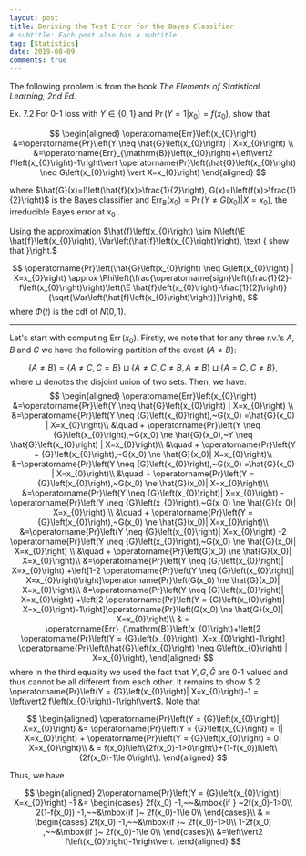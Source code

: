 ```yaml
---
layout: post
title: Deriving the Test Error for the Bayes Classifier
# subtitle: Each post also has a subtitle
tag: [Statistics]
date: 2019-08-09
comments: true
---
```

The following problem is from the book *The Elements of
Statistical Learning, 2nd Ed.*

Ex. 7.2 For 0-1 loss with $Y \in\{0,1\}$ and $\operatorname{Pr}\left(Y=1 \vert x_{0}\right)=f\left(x_{0}\right),$ show that

$$
\begin{aligned} \operatorname{Err}\left(x_{0}\right) &=\operatorname{Pr}\left(Y \neq \hat{G}\left(x_{0}\right) | X=x_{0}\right) \\ &=\operatorname{Err}_{\mathrm{B}}\left(x_{0}\right)+\left\vert2 f\left(x_{0}\right)-1\right\vert \operatorname{Pr}\left(\hat{G}\left(x_{0}\right) \neq G\left(x_{0}\right) \vert X=x_{0}\right) \end{aligned}
$$

where $\hat{G}(x)=I\left(\hat{f}(x)>\frac{1}{2}\right), G(x)=I\left(f(x)>\frac{1}{2}\right)$ is the Bayes classifier
and $\operatorname{Err}_{\mathrm{B}}\left(x_{0}\right)=\operatorname{Pr}\left(Y \neq G\left(x_{0}\right) | X=x_{0}\right),$ the irreducible Bayes error at $x_{0}$ .

Using the approximation $\hat{f}\left(x_{0}\right) \sim N\left(\E \hat{f}\left(x_{0}\right), \Var\left(\hat{f}\left(x_{0}\right)\right), \text { show that }\right.$

$$
\operatorname{Pr}\left(\hat{G}\left(x_{0}\right) \neq G\left(x_{0}\right) | X=x_{0}\right) \approx \Phi\left(\frac{\operatorname{sign}\left(\frac{1}{2}-f\left(x_{0}\right)\right)\left(\E \hat{f}\left(x_{0}\right)-\frac{1}{2}\right)}{\sqrt{\Var\left(\hat{f}\left(x_{0}\right)\right)}}\right),
$$
where $\Phi(t)$ is the cdf of $N(0,1)$.

---
Let's start with computing $\operatorname{Err}\left(x_{0}\right)$.
Firstly, we note that for any three r.v.'s $A,B$ and $C$ we have the following partition of the event $\{A\ne B\}$:

$$
\left\{A\ne B\right\} =  \{A\ne C, C=B\} \sqcup  \{A\ne C, C\ne B, A\ne B\} \sqcup  \{A= C,~C\ne B\},
$$
where $\sqcup$ denotes the disjoint union of two sets. Then, we have:
$$
\begin{aligned} \operatorname{Err}\left(x_{0}\right) &=\operatorname{Pr}\left(Y \neq \hat{G}\left(x_{0}\right) | X=x_{0}\right) \\
&=\operatorname{Pr}\left(Y \neq {G}\left(x_{0}\right),~G(x_0) =\hat{G}(x_0) | X=x_{0}\right)\\
&\quad + \operatorname{Pr}\left(Y \neq {G}\left(x_{0}\right),~G(x_0) \ne \hat{G}(x_0),~Y \neq \hat{G}\left(x_{0}\right) | X=x_{0}\right)\\
&\quad + \operatorname{Pr}\left(Y = {G}\left(x_{0}\right),~G(x_0) \ne \hat{G}(x_0)| X=x_{0}\right)\\
&=\operatorname{Pr}\left(Y \neq {G}\left(x_{0}\right),~G(x_0) =\hat{G}(x_0) | X=x_{0}\right)\\
&\quad + \operatorname{Pr}\left(Y = {G}\left(x_{0}\right),~G(x_0) \ne \hat{G}(x_0)| X=x_{0}\right)\\
&=\operatorname{Pr}\left(Y \neq {G}\left(x_{0}\right)| X=x_{0}\right) - \operatorname{Pr}\left(Y \neq {G}\left(x_{0}\right),~G(x_0) \ne \hat{G}(x_0)| X=x_{0}\right)  \\
&\quad + \operatorname{Pr}\left(Y = {G}\left(x_{0}\right),~G(x_0) \ne \hat{G}(x_0)| X=x_{0}\right)\\
&=\operatorname{Pr}\left(Y \neq {G}\left(x_{0}\right)| X=x_{0}\right) -2 \operatorname{Pr}\left(Y \neq {G}\left(x_{0}\right),~G(x_0) \ne \hat{G}(x_0)| X=x_{0}\right)  \\
&\quad + \operatorname{Pr}\left(G(x_0) \ne \hat{G}(x_0)| X=x_{0}\right)\\
&=\operatorname{Pr}\left(Y \neq {G}\left(x_{0}\right)| X=x_{0}\right) +\left[1-2 \operatorname{Pr}\left(Y \neq {G}\left(x_{0}\right)| X=x_{0}\right)\right]\operatorname{Pr}\left(G(x_0) \ne \hat{G}(x_0)| X=x_{0}\right)\\
&=\operatorname{Pr}\left(Y \neq {G}\left(x_{0}\right)| X=x_{0}\right) +\left[2 \operatorname{Pr}\left(Y = {G}\left(x_{0}\right)| X=x_{0}\right)-1\right]\operatorname{Pr}\left(G(x_0) \ne \hat{G}(x_0)| X=x_{0}\right)\\
& = \operatorname{Err}_{\mathrm{B}}\left(x_{0}\right)+\left[2 \operatorname{Pr}\left(Y = {G}\left(x_{0}\right)| X=x_{0}\right)-1\right] \operatorname{Pr}\left(\hat{G}\left(x_{0}\right) \neq G\left(x_{0}\right) | X=x_{0}\right),
 \end{aligned}
$$
where in the third equality we used the fact that $Y, G, \hat{G}$ are 0-1 valued and thus cannot be all different from each other. It remains to show
$ 2 \operatorname{Pr}\left(Y = {G}\left(x_{0}\right)| X=x_{0}\right)-1 = \left\vert2 f\left(x_{0}\right)-1\right\vert$. Note that

$$
\begin{aligned}
\operatorname{Pr}\left(Y = {G}\left(x_{0}\right)| X=x_{0}\right) &= \operatorname{Pr}\left(Y = {G}\left(x_{0}\right) = 1| X=x_{0}\right) + \operatorname{Pr}\left(Y = {G}\left(x_{0}\right) = 0| X=x_{0}\right)\\
& = f(x_0)I\left\{2f(x_0)-1>0\right\}+(1-f(x_0))I\left\{2f(x_0)-1\le 0\right\}.
\end{aligned}
$$

Thus, we have

$$
\begin{aligned}
2\operatorname{Pr}\left(Y = {G}\left(x_{0}\right)| X=x_{0}\right) -1 &=
\begin{cases}
2f(x_0) -1,~~&\mbox{if } ~2f(x_0)-1>0\\
2(1-f(x_0)) -1,~~&\mbox{if }~ 2f(x_0)-1\le 0\\
\end{cases}\\
& = \begin{cases}
2f(x_0) -1,~~&\mbox{if }~ 2f(x_0)-1>0\\
1-2f(x_0) ,~~&\mbox{if }~ 2f(x_0)-1\le 0\\
\end{cases}\\
&=\left\vert2 f\left(x_{0}\right)-1\right\vert.
 \end{aligned}
$$
